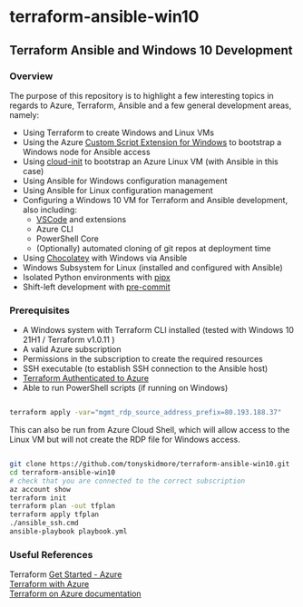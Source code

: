 # terraform-ansible-win10
## Terraform Ansible and Windows 10 Development

### Overview

The purpose of this repository is to highlight a few interesting topics in regards to Azure, Terraform, Ansible and a few general development areas, namely:

* Using Terraform to create Windows and Linux VMs
* Using the Azure [Custom Script Extension for Windows](https://docs.microsoft.com/en-us/azure/virtual-machines/extensions/custom-script-windows) to bootstrap a Windows node for Ansible access
* Using [cloud-init](https://cloud-init.io/) to bootstrap an Azure Linux VM (with Ansible in this case)
* Using Ansible for Windows configuration management
* Using Ansible for Linux configuration management
* Configuring a Windows 10 VM for Terraform and Ansible development, also including:  
    * [VSCode](https://code.visualstudio.com/) and extensions
    * Azure CLI
    * PowerShell Core
    * (Optionally) automated cloning of git repos at deployment time
* Using [Chocolatey](https://chocolatey.org/) with Windows via Ansible
* Windows Subsystem for Linux (installed and configured with Ansible)
* Isolated Python environments with [pipx](https://pypa.github.io/pipx/)
* Shift-left development with [pre-commit](https://pre-commit.com/)


### Prerequisites

* A Windows system with Terraform CLI installed (tested with Windows 10 21H1 / Terraform v1.0.11 )
* A valid Azure subscription
* Permissions in the subscription to create the required resources
* SSH executable (to establish SSH connection to the Ansible host)
* [Terraform Authenticated to Azure](https://registry.terraform.io/providers/hashicorp/azurerm/latest/docs#authenticating-to-azure)
* Able to run PowerShell scripts (if running on Windows)

````bash

terraform apply -var="mgmt_rdp_source_address_prefix=80.193.188.37"

````

This can also be run from Azure Cloud Shell, which will allow access to the Linux VM but will not create the RDP file for Windows access.

````bash

git clone https://github.com/tonyskidmore/terraform-ansible-win10.git
cd terraform-ansible-win10
# check that you are connected to the correct subscription
az account show
terraform init
terraform plan -out tfplan
terraform apply tfplan
./ansible_ssh.cmd
ansible-playbook playbook.yml

````

### Useful References
Terraform [Get Started - Azure](https://learn.hashicorp.com/collections/terraform/azure-get-started)  
[Terraform with Azure](https://docs.microsoft.com/en-us/azure/developer/terraform/overview)  
[Terraform on Azure documentation](https://docs.microsoft.com/en-us/azure/developer/terraform/)  
